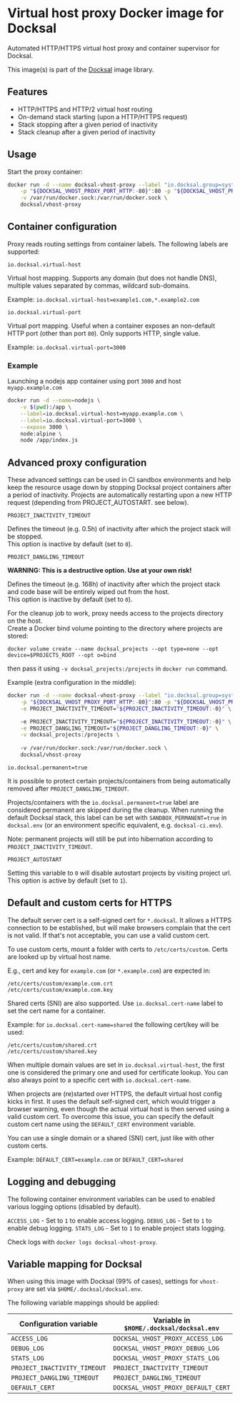 # Virtual host proxy Docker image for Docksal

Automated HTTP/HTTPS virtual host proxy and container supervisor for Docksal.

This image(s) is part of the [Docksal](http://docksal.io) image library.

## Features

- HTTP/HTTPS and HTTP/2 virtual host routing
- On-demand stack starting (upon a HTTP/HTTPS request)
- Stack stopping after a given period of inactivity
- Stack cleanup after a given period of inactivity

## Usage

Start the proxy container:

```bash
docker run -d --name docksal-vhost-proxy --label "io.docksal.group=system" --restart=always --privileged --userns=host \
    -p "${DOCKSAL_VHOST_PROXY_PORT_HTTP:-80}":80 -p "${DOCKSAL_VHOST_PROXY_PORT_HTTPS:-443}":443 \
    -v /var/run/docker.sock:/var/run/docker.sock \
    docksal/vhost-proxy
```

## Container configuration 

Proxy reads routing settings from container labels. The following labels are supported:

`io.docksal.virtual-host`

Virtual host mapping. Supports any domain (but does not handle DNS), multiple values separated by commas, wildcard 
sub-domains.

Example: `io.docksal.virtual-host=example1.com,*.example2.com`


`io.docksal.virtual-port`

Virtual port mapping. Useful when a container exposes an non-default HTTP port (other than port `80`).
Only supports HTTP, single value.  

Example: `io.docksal.virtual-port=3000`

### Example

Launching a nodejs app container using port `3000` and host `myapp.example.com`

```bash
docker run -d --name=nodejs \
	-v $(pwd):/app \
	--label=io.docksal.virtual-host=myapp.example.com \
	--label=io.docksal.virtual-port=3000 \
	--expose 3000 \
	node:alpine \
	node /app/index.js
``` 

## Advanced proxy configuration

These advanced settings can be used in CI sandbox environments and help keep the resource usage down by stopping 
Docksal project containers after a period of inactivity. Projects are automatically restarting upon a new HTTP request (depending from PROJECT_AUTOSTART. see below).

`PROJECT_INACTIVITY_TIMEOUT`

Defines the timeout (e.g. 0.5h) of inactivity after which the project stack will be stopped.  
This option is inactive by default (set to `0`).

`PROJECT_DANGLING_TIMEOUT`

**WARNING: This is a destructive option. Use at your own risk!**

Defines the timeout (e.g. 168h) of inactivity after which the project stack and code base will be entirely wiped out from the host.  
This option is inactive by default (set to `0`).

For the cleanup job to work, proxy needs access to the projects directory on the host.  
Create a Docker bind volume pointing to the directory where projects are stored:

```
docker volume create --name docksal_projects --opt type=none --opt device=$PROJECTS_ROOT --opt o=bind

```

then pass it using `-v docksal_projects:/projects` in `docker run` command.

Example (extra configuration in the middle): 

```bash
docker run -d --name docksal-vhost-proxy --label "io.docksal.group=system" --restart=always --privileged --userns=host \
    -p "${DOCKSAL_VHOST_PROXY_PORT_HTTP:-80}":80 -p "${DOCKSAL_VHOST_PROXY_PORT_HTTPS:-443}":443 \
    -e PROJECT_INACTIVITY_TIMEOUT="${PROJECT_INACTIVITY_TIMEOUT:-0}" \

    -e PROJECT_INACTIVITY_TIMEOUT="${PROJECT_INACTIVITY_TIMEOUT:-0}" \
    -e PROJECT_DANGLING_TIMEOUT="${PROJECT_DANGLING_TIMEOUT:-0}" \
    -v docksal_projects:/projects \
    
    -v /var/run/docker.sock:/var/run/docker.sock \
    docksal/vhost-proxy
```

`io.docksal.permanent=true`

It is possible to protect certain projects/containers from being automatically removed after `PROJECT_DANGLING_TIMEOUT`.

Projects/containers with the `io.docksal.permanent=true` label are considered permanent are skipped during the cleanup.
When running the default Docksal stack, this label can be set with `SANDBOX_PERMANENT=true` in `docksal.env` (or an 
environment specific equivalent, e.g. `docksal-ci.env`).

Note: permanent projects will still be put into hibernation according to `PROJECT_INACTIVITY_TIMEOUT`.

`PROJECT_AUTOSTART`

Setting this variable to `0` will disable autostart projects by visiting project url. This option is active by default (set to `1`).

## Default and custom certs for HTTPS

The default server cert is a self-signed cert for `*.docksal`. It allows a HTTPS connection to be established, but will 
make browsers complain that the cert is not valid. If that's not acceptable, you can use a valid custom cert. 

To use custom certs, mount a folder with certs to `/etc/certs/custom`. Certs are looked up by virtual host name. 

E.g., cert and key for `example.com` (or `*.example.com`) are expected in: 

```
/etc/certs/custom/example.com.crt
/etc/certs/custom/example.com.key
```

Shared certs (SNI) are also supported. Use `io.docksal.cert-name` label to set the cert name for a container.

Example: for `io.docksal.cert-name=shared` the following cert/key will be used:

```
/etc/certs/custom/shared.crt
/etc/certs/custom/shared.key
```

When multiple domain values are set in `io.docksal.virtual-host`, the first one is considered the primary one and 
used for certificate lookup. You can also always point to a specific cert with `io.docksal.cert-name`. 

When projects are (re)started over HTTPS, the default virtual host config kicks in first. It uses the default self-signed 
cert, which would trigger a browser warning, even though the actual virtual host is then served using a valid custom 
cert. To overcome this issue, you can specify the default custom cert name using the `DEFAULT_CERT` environment variable. 

You can use a single domain or a shared (SNI) cert, just like with other custom certs.

Example: `DEFAULT_CERT=example.com` or `DEFAULT_CERT=shared`  


## Logging and debugging

The following container environment variables can be used to enabled various logging options (disabled by default). 

`ACCESS_LOG` - Set to `1` to enable access logging.
`DEBUG_LOG` - Set to `1` to enable debug logging.
`STATS_LOG` - Set to `1` to enable project stats logging.

Check logs with `docker logs docksal-vhost-proxy`.


## Variable mapping for Docksal

When using this image with Docksal (99% of cases), settings for `vhost-proxy` are set via `$HOME/.docksal/docksal.env`. 

The following variable mappings should be applied:

| Configuration variable        | Variable in `$HOME/.docksal/docksal.env`  |
| ----------------------------- | ----------------------------------------  |
| `ACCESS_LOG`                  | `DOCKSAL_VHOST_PROXY_ACCESS_LOG`          |
| `DEBUG_LOG`                   | `DOCKSAL_VHOST_PROXY_DEBUG_LOG`           |
| `STATS_LOG`                   | `DOCKSAL_VHOST_PROXY_STATS_LOG`           |
| `PROJECT_INACTIVITY_TIMEOUT`  | `PROJECT_INACTIVITY_TIMEOUT`              |
| `PROJECT_DANGLING_TIMEOUT`    | `PROJECT_DANGLING_TIMEOUT`                |
| `DEFAULT_CERT`                | `DOCKSAL_VHOST_PROXY_DEFAULT_CERT`        |
